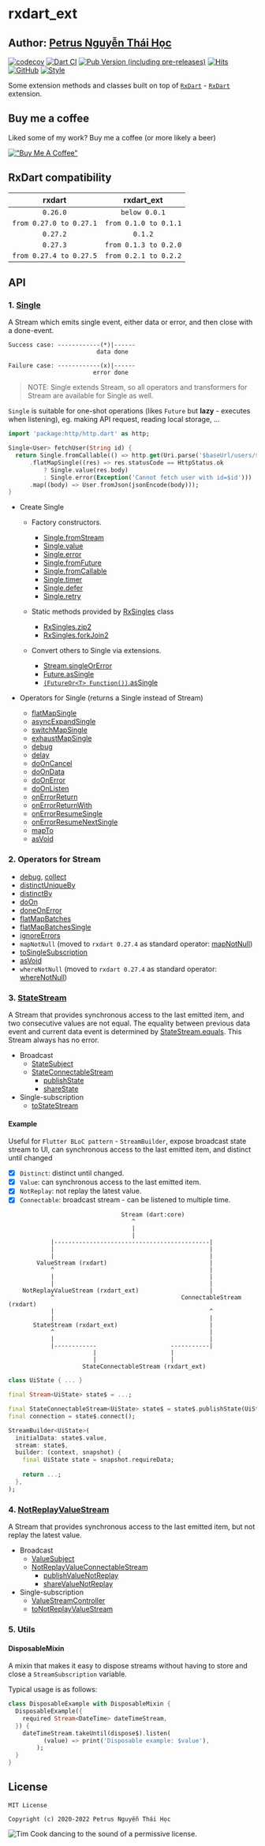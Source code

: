 # rxdart_ext

## Author: [Petrus Nguyễn Thái Học](https://github.com/hoc081098)

[![codecov](https://codecov.io/gh/hoc081098/rxdart_ext/branch/master/graph/badge.svg?token=OYMVzeUB1m)](https://codecov.io/gh/hoc081098/rxdart_ext)
[![Dart CI](https://github.com/hoc081098/rxdart_ext/actions/workflows/dart.yml/badge.svg)](https://github.com/hoc081098/rxdart_ext/actions/workflows/dart.yml)
[![Pub Version (including pre-releases)](https://img.shields.io/pub/v/rxdart_ext?include_prereleases)](https://pub.dev/packages/rxdart_ext)
[![Hits](https://hits.seeyoufarm.com/api/count/incr/badge.svg?url=https%3A%2F%2Fgithub.com%2Fhoc081098%2Frxdart_ext&count_bg=%2379C83D&title_bg=%23555555&icon=&icon_color=%23E7E7E7&title=hits&edge_flat=false)](https://hits.seeyoufarm.com)
[![GitHub](https://img.shields.io/github/license/hoc081098/rxdart_ext?color=4EB1BA)](https://opensource.org/licenses/MIT)
[![Style](https://img.shields.io/badge/style-lints-40c4ff.svg)](https://pub.dev/packages/lints)

Some extension methods and classes built on top of [`RxDart`](https://pub.dev/packages/rxdart) - [`RxDart`](https://pub.dev/packages/rxdart) extension.

## Buy me a coffee
Liked some of my work? Buy me a coffee (or more likely a beer)

[!["Buy Me A Coffee"](https://cdn.buymeacoffee.com/buttons/default-orange.png)](https://www.buymeacoffee.com/hoc081098)


## RxDart compatibility

|       **rxdart**        |    **rxdart_ext**     |
|:-----------------------:|:---------------------:|
|        `0.26.0`         |     `below 0.0.1`     |
| `from 0.27.0 to 0.27.1` | `from 0.1.0 to 0.1.1` |
|        `0.27.2`         |        `0.1.2`        |
|        `0.27.3`         | `from 0.1.3 to 0.2.0` |
|        `from 0.27.4 to 0.27.5`         | `from 0.2.1 to 0.2.2` |

## API

### 1. [Single](https://pub.dev/documentation/rxdart_ext/latest/single/Single-class.html)

A Stream which emits single event, either data or error, and then close with a done-event.

```text
Success case: ------------(*)|------
                         data done

Failure case: ------------(x)|------
                        error done
```

> NOTE: Single extends Stream, so all operators and transformers for Stream are available for Single as well.

`Single` is suitable for one-shot operations (likes `Future` but **lazy** - executes when listening), eg. making API request, reading local storage, ...

```dart
import 'package:http/http.dart' as http;

Single<User> fetchUser(String id) {
  return Single.fromCallable(() => http.get(Uri.parse('$baseUrl/users/$id')))
      .flatMapSingle((res) => res.statusCode == HttpStatus.ok
          ? Single.value(res.body)
          : Single.error(Exception('Cannot fetch user with id=$id')))
      .map((body) => User.fromJson(jsonEncode(body)));
}
```

-   Create Single
    -   Factory constructors.
        -   [Single.fromStream](https://pub.dev/documentation/rxdart_ext/latest/single/Single/Single.fromStream.html)
        -   [Single.value](https://pub.dev/documentation/rxdart_ext/latest/single/Single/Single.value.html)
        -   [Single.error](https://pub.dev/documentation/rxdart_ext/latest/single/Single/Single.error.html)
        -   [Single.fromFuture](https://pub.dev/documentation/rxdart_ext/latest/single/Single/Single.fromFuture.html)
        -   [Single.fromCallable](https://pub.dev/documentation/rxdart_ext/latest/single/Single/Single.fromCallable.html)
        -   [Single.timer](https://pub.dev/documentation/rxdart_ext/latest/single/Single/Single.timer.html)
        -   [Single.defer](https://pub.dev/documentation/rxdart_ext/latest/single/Single/Single.defer.html)
        -   [Single.retry](https://pub.dev/documentation/rxdart_ext/latest/single/Single/Single.retry.html)

    -   Static methods provided by [RxSingles]() class
        -   [RxSingles.zip2](https://pub.dev/documentation/rxdart_ext/latest/single/RxSingles/zip2.html)
        -   [RxSingles.forkJoin2](https://pub.dev/documentation/rxdart_ext/latest/single/RxSingles/forkJoin2.html)
        
    -   Convert others to Single via extensions.
        -   [Stream.singleOrError](https://pub.dev/documentation/rxdart_ext/latest/single/SingleOrErrorStreamExtension/singleOrError.html)
        -   [Future.asSingle](https://pub.dev/documentation/rxdart_ext/latest/single/AsSingleFutureExtension/asSingle.html)
        -   [`(FutureOr<T> Function())`.asSingle](https://pub.dev/documentation/rxdart_ext/latest/single/AsSingleFunctionExtension/asSingle.html)

-   Operators for Single (returns a Single instead of Stream)
    -   [flatMapSingle](https://pub.dev/documentation/rxdart_ext/latest/single/FlatMapSingleExtension/flatMapSingle.html)
    -   [asyncExpandSingle](https://pub.dev/documentation/rxdart_ext/latest/single/AsyncExpandSingleExtension/asyncExpandSingle.html)
    -   [switchMapSingle](https://pub.dev/documentation/rxdart_ext/latest/single/SwitchMapSingleExtension/switchMapSingle.html)
    -   [exhaustMapSingle](https://pub.dev/documentation/rxdart_ext/latest/single/ExhaustMapSingleExtension/exhaustMapSingle.html)
    -   [debug](https://pub.dev/documentation/rxdart_ext/latest/single/DebugSingleExtension/debug.html)
    -   [delay](https://pub.dev/documentation/rxdart_ext/latest/single/DelaySingleExtension/delay.html)
    -   [doOnCancel](https://pub.dev/documentation/rxdart_ext/latest/single/DoSingleExtensions/doOnCancel.html)
    -   [doOnData](https://pub.dev/documentation/rxdart_ext/latest/single/DoSingleExtensions/doOnData.html)
    -   [doOnError](https://pub.dev/documentation/rxdart_ext/latest/single/DoSingleExtensions/doOnError.html)
    -   [doOnListen](https://pub.dev/documentation/rxdart_ext/latest/single/DoSingleExtensions/doOnListen.html)
    -   [onErrorReturn](https://pub.dev/documentation/rxdart_ext/latest/single/OnErrorResumeSingleExtensions/onErrorReturn.html)
    -   [onErrorReturnWith](https://pub.dev/documentation/rxdart_ext/latest/single/OnErrorResumeSingleExtensions/onErrorReturnWith.html)
    -   [onErrorResumeSingle](https://pub.dev/documentation/rxdart_ext/latest/single/OnErrorResumeSingleExtensions/onErrorResumeSingle.html)
    -   [onErrorResumeNextSingle](https://pub.dev/documentation/rxdart_ext/latest/single/OnErrorResumeSingleExtensions/onErrorResumeNextSingle.html)
    -   [mapTo](https://pub.dev/documentation/rxdart_ext/latest/single/MapToSingleExtension/mapTo.html)
    -   [asVoid](https://pub.dev/documentation/rxdart_ext/latest/single/AsVoidSingleExtension/asVoid.html)

### 2. Operators for Stream

- [debug](https://pub.dev/documentation/rxdart_ext/latest/operators/DebugStreamExtension/debug.html), [collect](https://pub.dev/documentation/rxdart_ext/latest/operators/CollectStreamExtension/collect.html)
- [distinctUniqueBy](https://pub.dev/documentation/rxdart_ext/latest/operators/DistinctUniqueByStreamExtension/distinctUniqueBy.html)
- [distinctBy](https://pub.dev/documentation/rxdart_ext/latest/operators/DistinctByExtension/distinctBy.html)
- [doOn](https://pub.dev/documentation/rxdart_ext/latest/operators/DoOnStreamExtensions/doOn.html)
- [doneOnError](https://pub.dev/documentation/rxdart_ext/latest/operators/DoneOnErrorStreamExtension/doneOnError.html)
- [flatMapBatches](https://pub.dev/documentation/rxdart_ext/latest/operators/FlatMapBatchesStreamExtension/flatMapBatches.html)
- [flatMapBatchesSingle](https://pub.dev/documentation/rxdart_ext/latest/operators/FlatMapBatchesStreamExtension/flatMapBatchesSingle.html)
- [ignoreErrors](https://pub.dev/documentation/rxdart_ext/latest/operators/IgnoreErrorsStreamExtension/ignoreErrors.html)
- `mapNotNull` (moved to `rxdart 0.27.4` as standard operator: [mapNotNull](https://pub.dev/documentation/rxdart/latest/rx/MapNotNullExtension/mapNotNull.html))
- [toSingleSubscription](https://pub.dev/documentation/rxdart_ext/latest/operators/ToSingleSubscriptionStreamExtension/toSingleSubscriptionStream.html)
- [asVoid](https://pub.dev/documentation/rxdart_ext/latest/operators/AsVoidStreamExtension/asVoid.html)
- `whereNotNull` (moved to `rxdart 0.27.4` as standard operator: [whereNotNull](https://pub.dev/documentation/rxdart/latest/rx/WhereNotNullExtension/whereNotNull.html))

### 3. [StateStream](https://pub.dev/documentation/rxdart_ext/latest/state_stream/StateStream-class.html)

A Stream that provides synchronous access to the last emitted item,
and two consecutive values are not equal.
The equality between previous data event and current data event is determined by [StateStream.equals]((https://pub.dev/documentation/rxdart_ext/latest/state_stream/StateStream/equals.html)).
This Stream always has no error.

-   Broadcast
    - [StateSubject](https://pub.dev/documentation/rxdart_ext/latest/state_stream/StateSubject-class.html)
    - [StateConnectableStream](https://pub.dev/documentation/rxdart_ext/latest/state_stream/StateConnectableStream-class.html)
        - [publishState](https://pub.dev/documentation/rxdart_ext/latest/state_stream/StateConnectableExtensions/publishState.html)
        - [shareState](https://pub.dev/documentation/rxdart_ext/latest/state_stream/StateConnectableExtensions/shareState.html)
-   Single-subscription
    -   [toStateStream](https://pub.dev/documentation/rxdart_ext/latest/state_stream/ToStateStreamExtension/toStateStream.html)

#### Example

Useful for `Flutter BLoC pattern` - `StreamBuilder`, expose broadcast state stream to UI, can synchronous access to the last emitted item, and distinct until changed

-   [x] `Distinct`: distinct until changed.
-   [x] `Value`: can synchronous access to the last emitted item.
-   [x] `NotReplay`: not replay the latest value.
-   [x] `Connectable`: broadcast stream - can be listened to multiple time.

```
                                Stream (dart:core)
                                   ^
                                   |
                                   |
            |--------------------------------------------|
            |                                            |
            |                                            |
        ValueStream (rxdart)                             |
            ^                                            |
            |                                            |
            |                                            |
    NotReplayValueStream (rxdart_ext)                    |
            ^                                    ConnectableStream (rxdart)
            |                                            ^
            |                                            |
       StateStream (rxdart_ext)                          |
            ^                                            |
            |                                            |
            |------------                     -----------|
                        |                     |
                        |                     |
                     StateConnectableStream (rxdart_ext)
```

```dart
class UiState { ... }

final Stream<UiState> state$ = ...;

final StateConnectableStream<UiState> state$ = state$.publishState(UiState.initial());
final connection = state$.connect();

StreamBuilder<UiState>(
  initialData: state$.value,
  stream: state$,
  builder: (context, snapshot) {
    final UiState state = snapshot.requireData;
    
    return ...;
  },
);

```

### 4. [NotReplayValueStream](https://pub.dev/documentation/rxdart_ext/latest/not_replay_value_stream/NotReplayValueStream-class.html)

A Stream that provides synchronous access to the last emitted item, but not replay the latest value.

-   Broadcast
    - [ValueSubject](https://pub.dev/documentation/rxdart_ext/latest/not_replay_value_stream/ValueSubject-class.html)
    - [NotReplayValueConnectableStream](https://pub.dev/documentation/rxdart_ext/latest/not_replay_value_stream/NotReplayValueConnectableStream-class.html)
        - [publishValueNotReplay](https://pub.dev/documentation/rxdart_ext/latest/not_replay_value_stream/ValueConnectableNotReplayStreamExtensions/publishValueNotReplay.html)
        - [shareValueNotReplay](https://pub.dev/documentation/rxdart_ext/latest/not_replay_value_stream/ValueConnectableNotReplayStreamExtensions/shareValueNotReplay.html)
-   Single-subscription
    -   [ValueStreamController](https://pub.dev/documentation/rxdart_ext/latest/not_replay_value_stream/ValueStreamController-class.html)
    -   [toNotReplayValueStream](https://pub.dev/documentation/rxdart_ext/latest/not_replay_value_stream/ToNotReplayValueStreamExtension/toNotReplayValueStream.html)

### 5. Utils

#### DisposableMixin

A mixin that makes it easy to dispose streams without having to store and close a `StreamSubscription` variable.

Typical usage is as follows:

```dart
class DisposableExample with DisposableMixin {
  DisposableExample({
    required Stream<DateTime> dateTimeStream,
  }) {
    dateTimeStream.takeUntil(dispose$).listen(
          (value) => print('Disposable example: $value'),
        );
  }
}
```

## License

    MIT License

    Copyright (c) 2020-2022 Petrus Nguyễn Thái Học

![Tim Cook dancing to the sound of a permissive license.](http://i.imgur.com/mONiWzj.gif)
